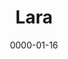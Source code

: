 ---
title: Lara
layout: default
modal-id: 16
date: 0000-01-16
img: lara.png
thumbnail: lara_min.png
alt: image-alt
description: 'Hey, ich bin Lara und studiere derzeit an der LMU Kommunikationswissenschaft und Wirtschaftswissenschaften. Seitdem ich letztes Jahr für mein Studium nach München gezogen bin, haben sich die Themen Nachhaltigkeit und Umweltbewusstsein immer weiter in meinen Alltag geschlichen. Doch im Rahmen meines Studiums fehlt meist der Rahmen über diese Themen zu reden, geschweige denn Projekte umzusetzen. Townbee ist ideal dafür dieses Interesse zu teilen – nicht bloß mit weiteren Enactees, sondern auch den Geflüchteten, die mit ihren unterschiedlichen Geschichten eine weitere Dimension in das Projekt bringen.'
---